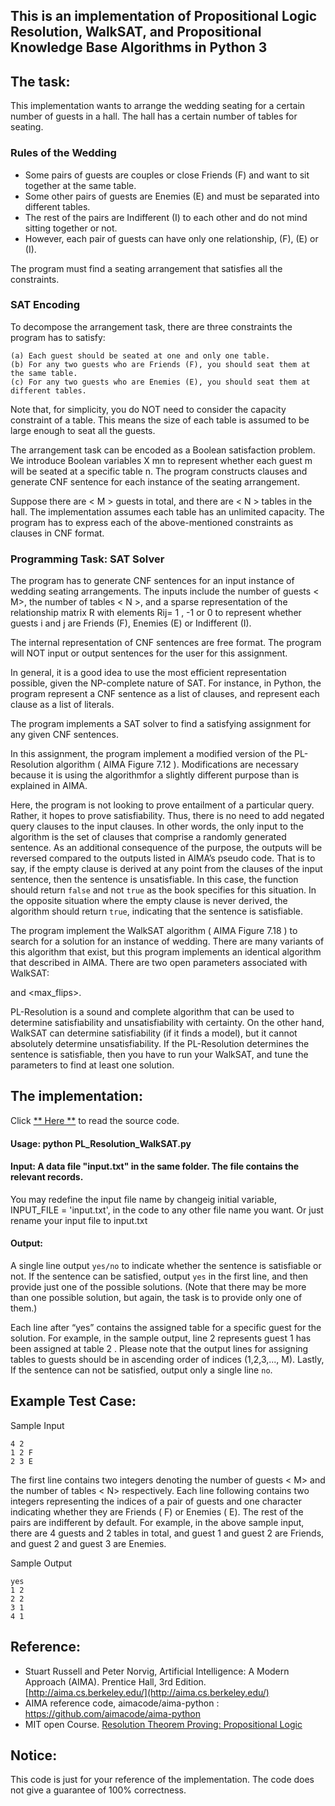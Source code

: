 ## This is an implementation of Propositional Logic Resolution, WalkSAT, and Propositional Knowledge Base Algorithms in Python 3
## The task:

This implementation wants to arrange the wedding seating for a certain number of guests in a hall. The hall has a certain number of tables for seating. 

### Rules of the Wedding
* Some pairs of guests are couples or close Friends (F) and want to sit together at the same table. 
* Some other pairs of guests are Enemies (E) and must be separated into different tables. 
* The rest of the pairs are Indifferent (I) to each other and do not mind sitting together or not. 
* However, each pair of guests can have only one relationship, (F), (E) or (I). 

The program must find a seating arrangement that satisfies all the constraints.

### SAT Encoding

To decompose the arrangement task, there are three constraints the program has to satisfy: 
```text
(a) Each guest should be seated at one and only one table. 
(b) For any two guests who are Friends (F), you should seat them at the same table. 
(c) For any two guests who are Enemies (E), you should seat them at different tables. 
```

Note that, for simplicity, you do NOT need to consider the capacity constraint of a table. This means the size of each table is assumed to be large enough to seat all the guests.

The arrangement task can be encoded as a Boolean satisfaction problem. We introduce Boolean variables X mn to represent whether each guest m will be seated at a specific table n.
The program constructs clauses and generate CNF sentence for each instance of the seating arrangement. 

Suppose there are < M > guests in total, and there are < N > tables in the hall. 
The implementation assumes each table has an unlimited capacity.
The program has to express each of the above-mentioned constraints as clauses in CNF format.

### Programming Task: SAT Solver

The program has to generate CNF sentences for an input instance of wedding seating arrangements. 
The inputs include the number of guests < M>, the number of tables < N >, and a sparse representation of the relationship matrix R with elements Rij= 1 , -1 or 0 to represent whether guests i and j are Friends (F), Enemies (E) or Indifferent (I). 

The internal representation of CNF sentences are free format. The program will NOT input or output sentences for the user for this assignment. 

In general, it is a good idea to use the most efficient representation possible, given the NP-complete nature of SAT. For instance, in Python, the program represent a CNF sentence as a list of clauses, and represent each clause as a list of literals.

The program implements a SAT solver to find a satisfying assignment for any given CNF sentences. 

In this assignment, the program implement a modified version of the PL-Resolution algorithm ( AIMA Figure 7.12 ). Modifications are necessary because it is using the algorithmfor a slightly different purpose than is explained in AIMA. 

Here, the program is not looking to prove entailment of a particular query. Rather, it hopes to prove satisfiability. Thus, there is no need to add negated query clauses to the input clauses. In other words, the only input to the algorithm is the set of clauses that comprise a randomly generated sentence. As an additional consequence of the purpose, the outputs will be reversed compared to the outputs listed in AIMA’s pseudo code. That is to say, if the empty clause is derived at any point from the clauses of the input sentence, then the sentence is unsatisfiable. In this case, the function should return `false` and not `true` as the book specifies for this situation. In the opposite situation where the empty clause is never derived, the algorithm should return `true`, indicating that the sentence is satisfiable.

The program implement the WalkSAT algorithm ( AIMA Figure 7.18 ) to search for a solution for an instance of wedding. There are many variants of this algorithm that exist, but this program implements an identical algorithm that described in AIMA. There are two open parameters associated with WalkSAT: <p> and <max_flips>.

PL-Resolution is a sound and complete algorithm that can be used to determine satisfiability and unsatisfiability with certainty. On the other hand, WalkSAT can determine satisfiability (if it finds a model), but it cannot absolutely determine unsatisfiability. If the PL-Resolution determines the sentence is satisfiable, then you have to run your WalkSAT, and tune the parameters to find at least one solution.


## The implementation:

Click [** Here **](https://github.com/Cheng-Lin-Li/AI/blob/master/Propositional_Logic/PL_Resolution_WalkSAT.py) to read the source code.

#### Usage: python PL_Resolution_WalkSAT.py	

#### Input: A data file "input.txt" in the same folder. The file contains the relevant records.

You may redefine the input file name by changeig initial variable, INPUT_FILE = 'input.txt', in the code to any other file name you want.
Or just rename your input file to input.txt

#### Output:

A single line output `yes/no` to indicate whether the sentence is satisfiable or not. If the sentence can be satisfied, output `yes` in the first line, and then provide just one of the possible solutions. (Note that there may be more than one possible solution, but again, the task is to provide only one of them.) 

Each line after “yes” contains the assigned table for a specific guest for the solution. For example, in the sample output, line 2 represents guest 1 has been assigned at table 2 . Please note that the output lines for assigning tables to guests should be in ascending order of indices (1,2,3,..., M). Lastly, If the sentence can not be satisfied, output only a single line `no`.


## Example Test Case:

Sample Input 
```
4 2
1 2 F 
2 3 E
```

The first line contains two integers denoting the number of guests < M> and the number of tables < N> respectively. Each line following contains two integers representing the indices of a pair of guests and one character indicating whether they are Friends ( F) or Enemies ( E). The rest of the pairs are indifferent by default. For example, in the above sample input, there are 4 guests and 2 tables in total, and guest 1 and guest 2 are Friends, and guest 2 and guest 3 are Enemies.

Sample Output 
```
yes 
1 2
2 2 
3 1 
4 1
```

## Reference:
* Stuart Russell and Peter Norvig, Artificial Intelligence: A Modern Approach (AIMA). Prentice Hall, 3rd Edition. [http://aima.cs.berkeley.edu/](http://aima.cs.berkeley.edu/)
* AIMA reference code, aimacode/aima-python : https://github.com/aimacode/aima-python
* MIT open Course. [Resolution Theorem Proving: Propositional Logic](https://ocw.mit.edu/courses/electrical-engineering-and-computer-science/6-825-techniques-in-artificial-intelligence-sma-5504-fall-2002/lecture-notes/Lecture7FinalPart1.pdf)

## Notice:

This code is just for your reference of the implementation. The code does not give a guarantee of 100% correctness.
